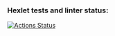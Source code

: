 ### Hexlet tests and linter status:
[![Actions Status](https://github.com/roksana-z/backend-project-lvl3/workflows/hexlet-check/badge.svg)](https://github.com/roksana-z/backend-project-lvl3/actions)